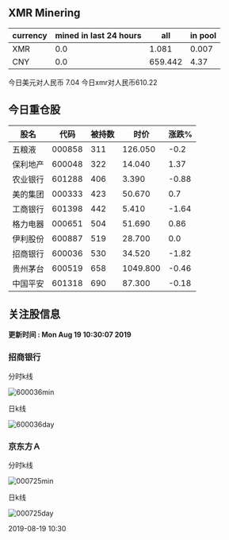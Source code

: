 ## XMR Minering

|currency|mined in last 24 hours|all|in pool|
|---|---|---|---|
|XMR|0.0|1.081|0.007|
|CNY|0.0|659.442|4.37|

今日美元对人民币 7.04	今日xmr对人民币610.22


## 今日重仓股 

|股名|代码|被持数|时价|涨跌%|
|---|---|---|---|---|
|五粮液|000858|311|126.050|-0.2|
|保利地产|600048|322|14.040|1.37|
|农业银行|601288|406|3.390|-0.88|
|美的集团|000333|423|50.670|0.7|
|工商银行|601398|442|5.410|-1.64|
|格力电器|000651|504|51.690|0.86|
|伊利股份|600887|519|28.700|0.0|
|招商银行|600036|530|34.520|-1.82|
|贵州茅台|600519|658|1049.800|-0.46|
|中国平安|601318|690|87.300|-0.18|

## 关注股信息
**更新时间 : Mon Aug 19 10:30:07 2019**
### 招商银行 
分时k线

![600036min](http://image.sinajs.cn/newchart/min/n/sh600036.gif)

日k线

![600036day](http://image.sinajs.cn/newchart/daily/n/sh600036.gif)

### 京东方Ａ 
分时k线

![000725min](http://image.sinajs.cn/newchart/min/n/sz000725.gif)

日k线

![000725day](http://image.sinajs.cn/newchart/daily/n/sz000725.gif)

2019-08-19 10:30